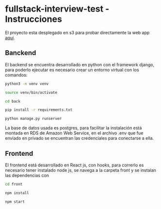 # fullstack-interview-test - Instrucciones

El proyecto esta desplegado en s3 para probar directamente la web app [aquí](http://test-flat.s3-website-us-east-1.amazonaws.com).

## Banckend
El backend se encuentra desarrollado en python con el framework django, para poderlo ejecutar es necesario crear un entorno virtual con los comandos:

```sh
python3 -m venv venv

source venv/bin/activate

cd back

pip install -r requirements.txt

python manage.py runserver
```

La base de datos usada es postgres, para facilitar la instalación está montada en RDS de Amazon Web Service, en el archivo .env que fue enviado en privado se encuentran las credenciales para conectarse a ella.



## Frontend 
El frontend está desarrollado en React js, con hooks, para correrlo es necesario tener instalado node js, se navega a la carpeta front y se instalan las dependencias con

```sh
cd front

npm install

npm start
```
